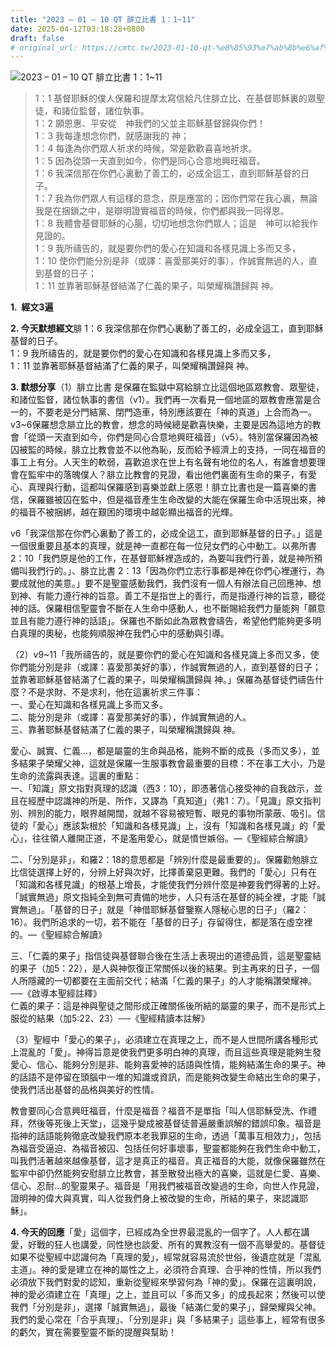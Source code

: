 ```yaml
---
title: "2023 – 01 – 10 QT 腓立比書 1：1~11"
date: 2025-04-12T03:18:28+0800
draft: false
# original_url: https://cmtc.tw/2023-01-10-qt-%e8%85%93%e7%ab%8b%e6%af%94%e6%9b%b8-1%ef%bc%9a111
---
```


![2023 – 01 – 10 QT 腓立比書 1：1\~11](/images/qt.jpg  "2023 – 01 – 10 QT 腓立比書 1：1\~11")

> 1：1 基督耶穌的僕人保羅和提摩太寫信給凡住腓立比、在基督耶穌裏的眾聖徒，和諸位監督，諸位執事。  
> 1：2 願恩惠、平安從　神我們的父並主耶穌基督歸與你們！  
> 1：3 我每逢想念你們，就感謝我的 神；  
> 1：4 每逢為你們眾人祈求的時候，常是歡歡喜喜地祈求。  
> 1：5 因為從頭一天直到如今，你們是同心合意地興旺福音。  
> 1：6 我深信那在你們心裏動了善工的，必成全這工，直到耶穌基督的日子。  
> 1：7 我為你們眾人有這樣的意念，原是應當的；因你們常在我心裏，無論我是在捆鎖之中，是辯明證實福音的時候，你們都與我一同得恩。  
> 1：8 我體會基督耶穌的心腸，切切地想念你們眾人；這是　神可以給我作見證的。  
> 1：9 我所禱告的，就是要你們的愛心在知識和各樣見識上多而又多，  
> 1：10 使你們能分別是非（或譯：喜愛那美好的事），作誠實無過的人，直到基督的日子；  
> 1：11 並靠著耶穌基督結滿了仁義的果子，叫榮耀稱讚歸與 神。

**1.  經文3遍**

**2. 今天默想經文**腓 1：6 我深信那在你們心裏動了善工的，必成全這工，直到耶穌基督的日子。  
1：9 我所禱告的，就是要你們的愛心在知識和各樣見識上多而又多，  
1：11 並靠著耶穌基督結滿了仁義的果子，叫榮耀稱讚歸與 神。

**3. 默想分享**（1）腓立比書 是保羅在監獄中寫給腓立比這個地區眾教會、眾聖徒，和諸位監督，諸位執事的書信（v1）。我們再一次看見一個地區的眾教會應當是合一的，不要老是分門結黨、閉門造車，特別應該要在「神的真道」上合而為一。v3\~6保羅想念腓立比的教會，想念的時候總是歡喜快樂，主要是因為這地方的教會「從頭一天直到如今，你們是同心合意地興旺福音」（v5）。特別當保羅因為被囚被監的時候，腓立比教會並不以他為恥，反而給予經濟上的支持，一同在福音的事工上有分。人天生的軟弱，喜歡追求在世上有名聲有地位的名人，有誰會想要理會在監牢中的落魄僕人？腓立比教會的見證，看出他們裏面有生命的果子，有愛心、真理與行動，這都叫保羅感到喜樂並獻上感恩！腓立比書也是一篇喜樂的書信，保羅雖被囚在監中，但是福音產生生命改變的大能在保羅生命中活現出來，神的福音不被捆綁，越在艱困的環境中越彰顯出福音的光輝。

v6「我深信那在你們心裏動了善工的，必成全這工，直到耶穌基督的日子。」這是一個很重要且基本的真理，就是神一直都在每一位兒女們的心中動工。以弗所書2：10「我們原是他的工作，在基督耶穌裡造成的，為要叫我們行善，就是神所預備叫我們行的。」、腓立比書 2：13「因為你們立志行事都是神在你們心裡運行，為要成就他的美意。」要不是聖靈感動我們，我們沒有一個人有辦法自己回應神、想到神、有能力遵行神的旨意。善工不是指世上的善行，而是指遵行神的旨意，聽從神的話。保羅相信聖靈會不斷在人生命中感動人，也不斷賜給我們力量能夠「願意並且有能力遵行神的話語」。保羅也不斷如此為眾教會禱告，希望他們能夠更多明白真理的奧秘，也能夠順服神在我們心中的感動與引導。

（2）v9\~11「我所禱告的，就是要你們的愛心在知識和各樣見識上多而又多，使你們能分別是非（或譯：喜愛那美好的事），作誠實無過的人，直到基督的日子；並靠著耶穌基督結滿了仁義的果子，叫榮耀稱讚歸與 神。」保羅為基督徒們禱告什麼？不是求財、不是求利，他在這裏祈求三件事：  
一、愛心在知識和各樣見識上多而又多。  
二、能分別是非（或譯：喜愛那美好的事），作誠實無過的人。  
三、靠著耶穌基督結滿了仁義的果子，叫榮耀稱讚歸與 神。

愛心、誠實、仁義…，都是屬靈的生命與品格，能夠不斷的成長（多而又多），並多結果子榮耀父神，這就是保羅一生服事教會最重要的目標：不在事工大小，乃是生命的流露與表達。這裏的重點：  
一、「知識」原文指對真理的認識（西3：10），即憑著信心接受神的自我啟示，並且在經歷中認識神的所是、所作，又譯為「真知道」（弗1：7）。「見識」原文指判別、辨別的能力，眼界越開闊，就越不容易被短暫、眼見的事物所蒙蔽、吸引。信徒的「愛心」應該紮根於「知識和各樣見識」上，沒有「知識和各樣見識」的「愛心」，往往領人離開正道，不是濫用愛心，就是憤世嫉俗。—《聖經綜合解讀》

二、「分別是非」，和羅2：18的意思都是「辨別什麼是最重要的」。保羅勸勉腓立比信徒選擇上好的，分辨上好與次好，比擇善棄惡更難。我們的「愛心」只有在「知識和各樣見識」的根基上增長，才能使我們分辨什麼是神要我們得著的上好。「誠實無過」原文指純全到無可責備的地步，人只有活在基督的純全裡，才能「誠實無過」。「基督的日子」就是「神借耶穌基督鑒察人隱秘心思的日子」（羅2：16）。我們所追求的一切，若不能在「基督的日子」存留得住，都是落在虛空裡的。—《聖經綜合解讀》

三、「仁義的果子」指信徒與基督聯合後在生活上表現出的道德品質，這是聖靈結的果子（加5：22），是人與神恢復正常關係以後的結果。到主再來的日子，一個人所隱藏的一切都要在主面前交代；結滿「仁義的果子」的人才能稱讚榮耀神。──《啟導本聖經註釋》  
仁義的果子：這是神與聖徒之間形成正確關係後所結的屬靈的果子，而不是形式上服從的結果（加5:22、23）──《聖經精讀本註解》

（3）聖經中「愛心的果子」，必須建立在真理之上，而不是人世間所講各種形式上混亂的「愛」。神得旨意是使我們更多明白神的真理，而且這些真理是能夠生發愛心、信心、能夠分別是非、能夠喜愛神的話語與性情，能夠結滿生命的果子。神的話語不是停留在頭腦中一堆的知識或資訊，而是能夠改變生命結出生命的果子，使我們活出基督的品格與美好的性情。

教會要同心合意興旺福音，什麼是福音？福音不是單指「叫人信耶穌受洗、作禮拜，然後等死後上天堂」，這幾乎變成被基督徒普遍嚴重誤解的錯誤印象。福音是指神的話語能夠徹底改變我們原本老我罪惡的生命，透過「萬事互相效力」，包括為福音受逼迫、為福音被囚、包括任何好事壞事，聖靈都能夠在我們生命中動工，叫我們活著越來越像基督，這才是真正的福音。真正福音的大能，就像保羅雖然在監牢中卻仍然能夠安慰腓立比教會，甚至散發出極大的喜樂，這就是仁愛、喜樂、信心、忍耐…的聖靈果子。福音是「用我們被福音改變過的生命，向世人作見證，證明神的偉大與真實，叫人從我們身上被改變的生命，所結的果子，來認識耶穌」。

**4. 今天的回應**「愛」這個字，已經成為全世界最混亂的一個字了。人人都在講愛，好戰的狂人也講愛，同性戀也談愛、所有的異教沒有一個不高舉愛的。基督徒如果不從聖經中認識何為「真理的愛」，經常就容易流於世俗，後遺症就是「混亂主道」。神的愛是建立在神的屬性之上，必須符合真理、合乎神的性情，所以我們必須放下我們對愛的認知，重新從聖經來學習何為「神的愛」。保羅在這裏明說，神的愛必須建立在「真理」之上，並且可以「多而又多」的成長起來；然後可以使我們「分別是非」，選擇「誠實無過」，最後「結滿仁愛的果子」，歸榮耀與父神。我們的愛心常在「合乎真理」、「分別是非」與「多結果子」這些事上，經常有很多的虧欠，實在需要聖靈不斷的提醒與幫助！